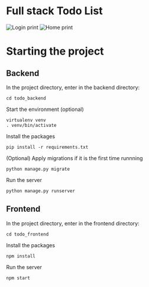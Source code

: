 # Full stack Todo List

![Login print](https://raw.githubusercontent.com/nasserso/fullstacktodo/main/todo-frontend/static/images/login.png)
![Home print](https://raw.githubusercontent.com/nasserso/fullstacktodo/main/todo-frontend/static/images/home.png)


# Starting the project

## Backend

In the project directory, enter in the backend directory:

`cd todo_backend`

Start the environment (optional)

```
virtualenv venv
. venv/bin/activate
```

Install the packages

`pip install -r requirements.txt`

(Optional) Apply migrations if it is the first time runnning

`python manage.py migrate`

Run the server

`python manage.py runserver`

## Frontend

In the project directory, enter in the frontend directory:

`cd todo_frontend`

Install the packages

`npm install`

Run the server

`npm start`

